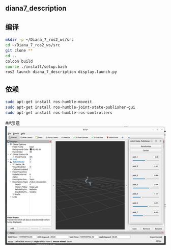 ## diana7_description

## 编译
```bash
mkdir -p ~/Diana_7_ros2_ws/src
cd ~/Diana_7_ros2_ws/src
git clone **
cd ..
colcon build 
source ./install/setup.bash
ros2 launch diana_7_description display.launch.py

```
## 依赖
```bash
sudo apt-get install ros-humble-moveit
sudo apt-get install ros-humble-joint-state-publisher-gui
sudo apt-get install ros-humble-ros-controllers
```
##示意
<img src="https://github.com/rocos-sia/Diana_7_ros2/blob/main/Figures/diana_7_description.jpg" alt="show" />